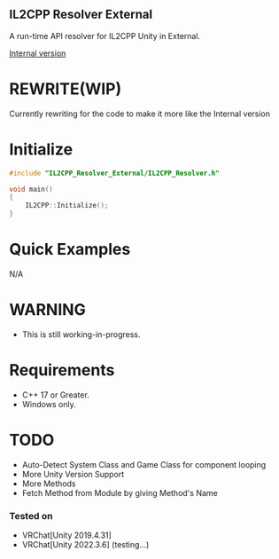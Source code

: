 ## IL2CPP Resolver External
A run-time API resolver for IL2CPP Unity in External.

[Internal version](https://github.com/sneakyevilSK/IL2CPP_Resolver)

# REWRITE(WIP)
Currently rewriting for the code to make it more like the Internal version

# Initialize
```cpp
#include "IL2CPP_Resolver_External/IL2CPP_Resolver.h"

void main()
{
    IL2CPP::Initialize();
}
```

# Quick Examples
N/A

# WARNING
* This is still working-in-progress.

# Requirements
* C++ 17 or Greater.
* Windows only.

# TODO
* Auto-Detect System Class and Game Class for component looping
* More Unity Version Support
* More Methods
* Fetch Method from Module by giving Method's Name

### Tested on
* VRChat[Unity 2019.4.31]
* VRChat[Unity 2022.3.6] (testing...)
